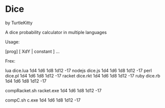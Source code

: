 Dice
====
by TurtleKitty

A dice probability calculator in multiple languages

Usage:

[prog] [ XdY | constant ] ...

Frex:

lua dice.lua 1d4 1d6 1d8 1d12 -17
nodejs dice.js 1d4 1d6 1d8 1d12 -17
perl dice.pl 1d4 1d6 1d8 1d12 -17
racket dice.rkt 1d4 1d6 1d8 1d12 -17
ruby dice.rb 1d4 1d6 1d8 1d12 -17

compRacket.sh
racket.exe 1d4 1d6 1d8 1d12 -17

compC.sh
c.exe 1d4 1d6 1d8 1d12 -17

